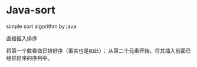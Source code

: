 # Java-sort
simple  sort algorithm  by java

直接插入排序

将第一个数看做已排好序（事实也是如此）；
从第二个元素开始，将其插入前面已经排好序的序列中。
